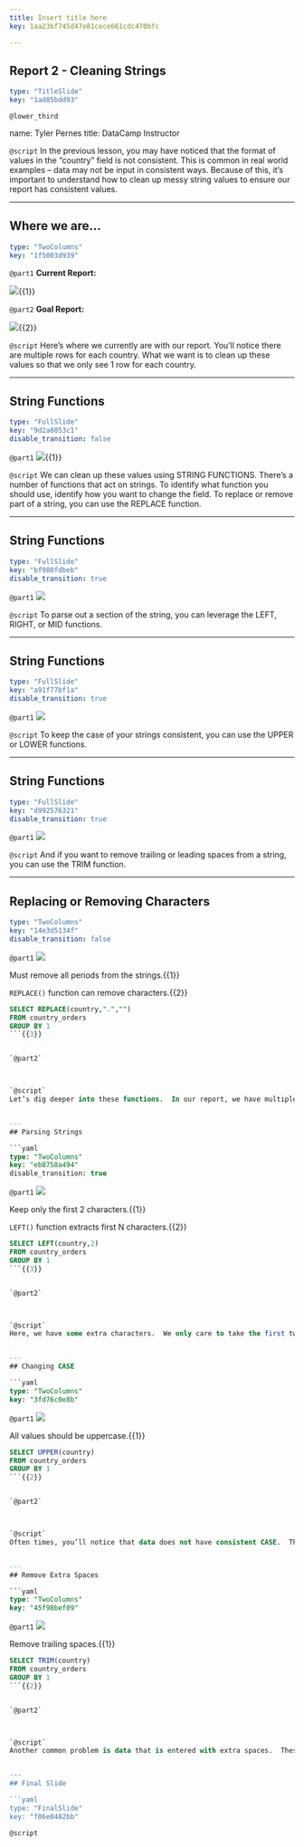 ```yaml
---
title: Insert title here
key: 1aa23bf745d47e81cece661cdc470bfc

---
```

## Report 2 - Cleaning Strings

```yaml
type: "TitleSlide"
key: "1ad85bdd93"
```

`@lower_third`

name: Tyler Pernes
title: DataCamp Instructor


`@script`
In the previous lesson, you may have noticed that the format of values in the “country” field is not consistent.  This is common in real world examples – data may not be input in consistent ways.  Because of this, it’s important to understand how to clean up messy string values to ensure our report has consistent values.


---
## Where we are...

```yaml
type: "TwoColumns"
key: "1f5003d939"
```

`@part1`
**Current Report:**

![](https://assets.datacamp.com/production/repositories/3775/datasets/5bb6381fe98fbdf50db0d592290157ae51ef282f/2.4_current_state.PNG){{1}}


`@part2`
**Goal Report:**

![](https://assets.datacamp.com/production/repositories/3775/datasets/ae048851b15c2447aeccb2b6b9280d2a2cb53a45/2.4_goal_state.PNG){{2}}


`@script`
Here’s where we currently are with our report.  You’ll notice there are multiple rows for each country.  What we want is to clean up these values so that we only see 1 row for each country.


---
## String Functions

```yaml
type: "FullSlide"
key: "9d2a8053c1"
disable_transition: false
```

`@part1`
![](https://assets.datacamp.com/production/repositories/3775/datasets/d7f7cc82a54ad38e9baa52e160b97ec85a5a1a4a/functions_1.png){{1}}


`@script`
We can clean up these values using STRING FUNCTIONS.  There’s a number of functions that act on strings.  To identify what function you should use, identify how you want to change the field.  To replace or remove part of a string, you can use the REPLACE function.


---
## String Functions

```yaml
type: "FullSlide"
key: "bf980fdbeb"
disable_transition: true
```

`@part1`
![](https://assets.datacamp.com/production/repositories/3775/datasets/47f9751e4fba8eed1092e432a7b05869f66a39e8/functions_2.png)


`@script`
To parse out a section of the string, you can leverage the LEFT, RIGHT, or MID functions.


---
## String Functions

```yaml
type: "FullSlide"
key: "a91f77bf1a"
disable_transition: true
```

`@part1`
![](https://assets.datacamp.com/production/repositories/3775/datasets/15848121ce578d94e94ea069c8f0165e8eb65183/functions_3.png)


`@script`
To keep the case of your strings consistent, you can use the UPPER or LOWER functions.


---
## String Functions

```yaml
type: "FullSlide"
key: "d992576321"
disable_transition: true
```

`@part1`
![](https://assets.datacamp.com/production/repositories/3775/datasets/6eafc1440220f1c82557b8d06a5129586990ae9d/functions_4.png)


`@script`
And if you want to remove trailing or leading spaces from a string, you can use the TRIM function.


---
## Replacing or Removing Characters

```yaml
type: "TwoColumns"
key: "14e3d5134f"
disable_transition: false
```

`@part1`
![](https://assets.datacamp.com/production/repositories/3775/datasets/fdc3e64c7ba39c475bda9e2258937ce1de7afa19/replace_table.PNG)

Must remove all periods from the strings.{{1}}

```REPLACE()``` function can remove characters.{{2}}

```sql
SELECT REPLACE(country,".","")
FROM country_orders
GROUP BY 1
```{{3}}


`@part2`



`@script`
Let’s dig deeper into these functions.  In our report, we have multiple rows for the UK, one of which includes periods. We need to clean the country field by removing these periods.  The replace function can allow us to replace a substring, in this case a period, with a new substring.  By replacing an empty string, you can remove the character entirely.  This is a great way to remove any stray characters from your report.


---
## Parsing Strings

```yaml
type: "TwoColumns"
key: "eb8758a494"
disable_transition: true
```

`@part1`
![](https://assets.datacamp.com/production/repositories/3775/datasets/3dbee5e624d829e7950a085f0735f4a6f5c2a805/left_table.PNG)

Keep only the first 2 characters.{{1}}

```LEFT()``` function extracts first N characters.{{2}}

```sql
SELECT LEFT(country,2)
FROM country_orders
GROUP BY 1
```{{3}}


`@part2`



`@script`
Here, we have some extra characters.  We only care to take the first two characters to get an abbreviated country.  Using the LEFT function, we can select only the first two characters and ensure our report shows just the abbreviation.  The RIGHT and MID functions can work as well, depending on what part of the string you need to parse out.


---
## Changing CASE

```yaml
type: "TwoColumns"
key: "3fd76c0e8b"
```

`@part1`
![](https://assets.datacamp.com/production/repositories/3775/datasets/0aa354a7ab9aef85ae3c31fe3f5d39a3e20f8d64/upper_table.PNG)

All values should be uppercase.{{1}}

```sql
SELECT UPPER(country)
FROM country_orders
GROUP BY 1
```{{2}}


`@part2`



`@script`
Often times, you’ll notice that data does not have consistent CASE.  That is, some letters are lowercase and some are uppercase in an inconsistent way.  The same value with different cases will appear as two separate rows within our report.  In most cases, these should be grouped into the same row.  We can use the UPPER, LOWER, or in some cases PROPER functions to convert the case of all string values to be consistent.  A best practice is to have all strings be either UPPER or LOWER if you feel cases may be inconsistent.


---
## Remove Extra Spaces

```yaml
type: "TwoColumns"
key: "45f98bef09"
```

`@part1`
![](https://assets.datacamp.com/production/repositories/3775/datasets/1472212859b22f4b5daa39f05a1687472acf7153/trim_table.PNG)

Remove trailing spaces.{{1}}

```sql
SELECT TRIM(country)
FROM country_orders
GROUP BY 1
```{{2}}


`@part2`



`@script`
Another common problem is data that is entered with extra spaces.  These are particularly dangerous because it could be invisible to the eye that the two values are different, and when you see it in a report, you can have two separate rows that appear to contain the same value.  The solution here is to use a TRIM function, which simply removes all leading and trailing spaces while keeping all inner spaces. You'll notice a standard process here: First, determine how the string needs to change. Second, identify what function to use.  Lastly, update the code.


---
## Final Slide

```yaml
type: "FinalSlide"
key: "f06e0482bb"
```

`@script`


